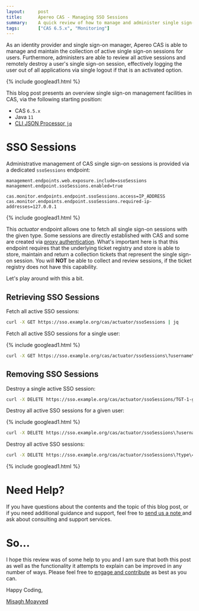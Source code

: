 ```yaml
---
layout:     post
title:      Apereo CAS - Managing SSO Sessions
summary:    A quick review of how to manage and administer single sign-on sessions in Apereo CAS via dedicated endpoints, to view and delete active user sessions.
tags:       ["CAS 6.5.x", "Monitoring"]
---
```


As an identity provider and single sign-on manager, Apereo CAS is able to manage and maintain the collection of active single sign-on sessions for users. Furthermore, administers are able to review all active sessions and remotely destroy a user's single sign-on session, effectively logging the user out of all applications via single logout if that is an activated option. 

{% include googlead1.html  %}

This blog post presents an overview single sign-on management facilities in CAS, via the following starting position:

- CAS `6.5.x`
- Java `11`
- [CLI JSON Processor `jq`](https://stedolan.github.io/jq/)

# SSO Sessions

Administrative management of CAS single sign-on sessions is provided via a dedicated `ssoSessions` endpoint:

```properties
management.endpoints.web.exposure.include=ssoSessions
management.endpoint.ssoSessions.enabled=true

cas.monitor.endpoints.endpoint.ssoSessions.access=IP_ADDRESS
cas.monitor.endpoints.endpoint.ssoSessions.required-ip-addresses=127.0.0.1
```

{% include googlead1.html  %}

This *actuator* endpoint allows one to fetch all single sign-on sessions with the given type. Some sessions are directly established with CAS and some are created via [proxy authentication][casprotocol]. What's important here is that this endpoint requires that the underlying ticket registry and store is able to store, maintain and return a collection tickets that represent the single sign-on session. You will **NOT** be able to collect and review sessions, if the ticket registry does not have this capability.

Let's play around with this a bit.

## Retrieving SSO Sessions

Fetch all active SSO sessions:

```bash
curl -X GET https://sso.example.org/cas/actuator/ssoSessions | jq
```

Fetch all active SSO sessions for a single user:

{% include googlead1.html  %}

```bash
curl -X GET https://sso.example.org/cas/actuator/ssoSessions\?username\=casuser | jq
```

## Removing SSO Sessions

Destroy a single active SSO session:

```bash
curl -X DELETE https://sso.example.org/cas/actuator/ssoSessions/TGT-1-g2tM-TMc  | jq
```

Destroy all active SSO sessions for a given user:

{% include googlead1.html  %}

```bash
curl -X DELETE https://sso.example.org/cas/actuator/ssoSessions\?username\=casuser | jq
```

Destroy all active SSO sessions:

```bash
curl -X DELETE https://sso.example.org/cas/actuator/ssoSessions\?type\=ALL | jq
```

{% include googlead1.html  %}

# Need Help?

If you have questions about the contents and the topic of this blog post, or if you need additional guidance and support, feel free to [send us a note ](/#contact-section-header) and ask about consulting and support services.

# So...

I hope this review was of some help to you and I am sure that both this post as well as the functionality it attempts to explain can be improved in any number of ways. Please feel free to [engage and contribute][contribguide] as best as you can.

Happy Coding,

[Misagh Moayyed](https://fawnoos.com)

[casprotocol]: https://apereo.github.io/cas/6.5.x/protocol/CAS-Protocol.html
[contribguide]: https://apereo.github.io/cas/developer/Contributor-Guidelines.html